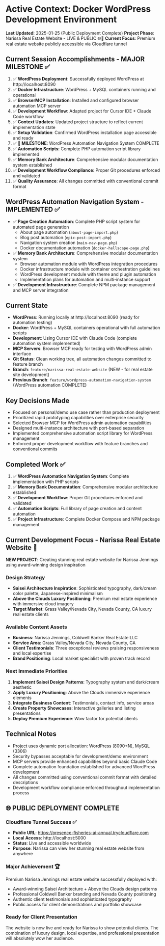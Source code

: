 # Active Context: Docker WordPress Development Environment

**Last Updated**: 2025-01-25 (Public Deployment Complete)
**Project Phase**: Narissa Real Estate Website - LIVE & PUBLIC 🌐🏡
**Current Focus**: Premium real estate website publicly accessible via Cloudflare tunnel

## Current Session Accomplishments - MAJOR MILESTONE ✅
1. ✅ **WordPress Deployment**: Successfully deployed WordPress at http://localhost:8090
2. ✅ **Docker Infrastructure**: WordPress + MySQL containers running and operational
3. ✅ **BrowserMCP Installation**: Installed and configured browser automation MCP server
4. ✅ **Development Workflow**: Adapted project for Cursor IDE + Claude Code workflow
5. ✅ **Context Updates**: Updated project structure to reflect current implementation state
6. ✅ **Setup Validation**: Confirmed WordPress installation page accessible and ready
7. ✅ **🎯 MILESTONE**: WordPress Automation Navigation System COMPLETE
8. ✅ **Automation Scripts**: Complete PHP automation script library implemented
9. ✅ **Memory Bank Architecture**: Comprehensive modular documentation system established
10. ✅ **Development Workflow Compliance**: Proper Git procedures enforced and validated
11. ✅ **Quality Assurance**: All changes committed with conventional commit format

## WordPress Automation Navigation System - IMPLEMENTED ✅
- ✅ **Page Creation Automation**: Complete PHP script system for automated page generation
  - About page automation (`about-page-import.php`)
  - Blog post automation (`epic-post-import.php`) 
  - Navigation system creation (`main-nav-page.php`)
  - Docker documentation automation (`docker-hellscape-page.php`)
- ✅ **Memory Bank Architecture**: Comprehensive modular documentation system
  - Browser automation module with WordPress integration procedures
  - Docker infrastructure module with container orchestration guidelines
  - WordPress development module with theme and plugin automation
  - Implementation plans for automation and multi-instance support
- ✅ **Development Infrastructure**: Complete NPM package management and MCP server integration

## Current State
- **WordPress**: Running locally at http://localhost:8090 (ready for automation testing)
- **Docker**: WordPress + MySQL containers operational with full automation scripts
- **Development**: Using Cursor IDE with Claude Code (complete automation system implemented)
- **MCP Servers**: Browser MCP ready for testing with WordPress admin interface
- **Git Status**: Clean working tree, all automation changes committed to feature branch
- **Branch**: `feature/narissa-real-estate-website` (NEW - for real estate site development)
- **Previous Branch**: `feature/wordpress-automation-navigation-system` (WordPress automation COMPLETE)

## Key Decisions Made
- Focused on personal/demo use case rather than production deployment
- Prioritized rapid prototyping capabilities over enterprise security
- Selected Browser MCP for WordPress admin automation capabilities
- Designed multi-instance architecture with port-based separation
- Implemented comprehensive automation script library for WordPress management
- Enforced proper development workflow with feature branches and conventional commits

## Completed Work ✅
1. ✅ **WordPress Automation Navigation System**: Complete implementation with PHP scripts
2. ✅ **Memory Bank Documentation**: Comprehensive modular architecture established
3. ✅ **Development Workflow**: Proper Git procedures enforced and validated
4. ✅ **Automation Scripts**: Full library of page creation and content automation
5. ✅ **Project Infrastructure**: Complete Docker Compose and NPM package management

## Current Development Focus - Narissa Real Estate Website 🏡
**NEW PROJECT**: Creating stunning real estate website for Narissa Jennings using award-winning design inspiration

### Design Strategy
- **Saisei Architecture Inspiration**: Sophisticated typography, dark/cream color palette, Japanese-inspired minimalism
- **Above the Clouds Luxury Positioning**: Premium real estate experience with immersive cloud imagery
- **Target Market**: Grass Valley/Nevada City, Nevada County, CA luxury real estate clients

### Available Content Assets
- **Business**: Narissa Jennings, Coldwell Banker Real Estate LLC
- **Service Area**: Grass Valley/Nevada City, Nevada County, CA
- **Client Testimonials**: Three exceptional reviews praising responsiveness and local expertise
- **Brand Positioning**: Local market specialist with proven track record

### Next Immediate Priorities
1. **Implement Saisei Design Patterns**: Typography system and dark/cream aesthetic
2. **Apply Luxury Positioning**: Above the Clouds immersive experience elements
3. **Integrate Business Content**: Testimonials, contact info, service areas
4. **Create Property Showcases**: Interactive galleries and listing presentations
5. **Deploy Premium Experience**: Wow factor for potential clients

## Technical Notes
- Project uses dynamic port allocation: WordPress (8090+N), MySQL (3306)
- Security bypasses acceptable for development/demo environment
- MCP servers provide enhanced capabilities beyond basic Claude Code
- Complete automation foundation established for advanced WordPress development
- All changes committed using conventional commit format with detailed descriptions
- Development workflow compliance enforced throughout implementation process

## 🌐 PUBLIC DEPLOYMENT COMPLETE

### Cloudflare Tunnel Success ✅
- **Public URL**: https://presence-fisheries-ai-annual.trycloudflare.com
- **Local Access**: http://localhost:5000
- **Status**: Live and accessible worldwide
- **Purpose**: Narissa can view her stunning real estate website from anywhere

### Major Achievement 🏆
Premium Narissa Jennings real estate website successfully deployed with:
- Award-winning Saisei Architecture + Above the Clouds design patterns
- Professional Coldwell Banker branding and Nevada County positioning
- Authentic client testimonials and sophisticated typography
- Public access for client demonstrations and portfolio showcase

### Ready for Client Presentation
The website is now live and ready for Narissa to show potential clients. The combination of luxury design, local expertise, and professional presentation will absolutely wow her audience.